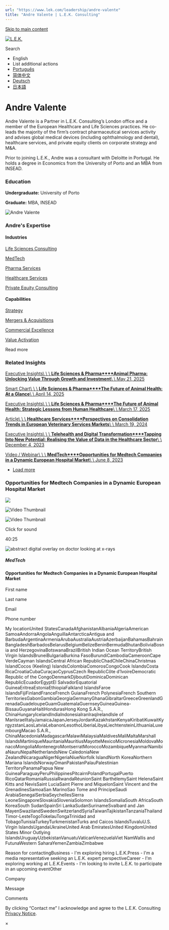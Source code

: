 ```yaml
---
url: "https://www.lek.com/leadership/andre-valente"
title: "Andre Valente | L.E.K. Consulting"
---
```


[Skip to main content](https://www.lek.com/leadership/andre-valente#main-content)

[![L.E.K.](https://www.lek.com/themes/lek/images/new-logo.svg)](https://www.lek.com/ "L.E.K.")

Search

- English
- List additional actions
- [Português](https://www.lek.com/pt-br/lek-brazil)
- [简体中文](https://www.lek.com/zh-hant/lek-china)
- [Deutsch](https://www.lek.com/de/lek-germany)
- [日本語](https://www.lek.com/ja/lek-japan)

# Andre Valente

Andre Valente is a Partner in L.E.K. Consulting’s London office and a member of the European Healthcare and Life Sciences practices. He co-leads the majority of the firm’s contract pharmaceutical services activity and advises global medical devices (including ophthalmology and dental), healthcare services, and private equity clients on corporate strategy and M&A.

Prior to joining L.E.K., Andre was a consultant with Deloitte in Portugal. He holds a degree in Economics from the University of Porto and an MBA from INSEAD.

### Education

**Undergraduate:** University of Porto

**Graduate:** MBA, INSEAD

![Andre Valente](https://www.lek.com/sites/default/files/profile-images/avalente-web.jpg)

### Andre's Expertise

#### Industries

[Life Sciences Consulting](https://www.lek.com/industries/life-sciences-pharma)

[MedTech](https://www.lek.com/industries/medtech)

[Pharma Services](https://www.lek.com/industries/life-sciences-pharma/pharma-services)

[Healthcare Services](https://www.lek.com/industries/healthcare-services)

[Private Equity Consulting](https://www.lek.com/industries/private-equity-pe)

#### Capabilities

[Strategy](https://www.lek.com/capabilities/strategy)

[Mergers & Acquisitions](https://www.lek.com/capabilities/mergers-acquisitions)

[Commercial Excellence](https://www.lek.com/capabilities/organizational-strategy/commercial-excellence)

[Value Activation](https://www.lek.com/capabilities/organizational-strategy/value-activation)

Read more

### Related Insights

[Executive Insights\\
\\
\\
**Life Sciences & Pharma****Animal Pharma: Unlocking Value Through Growth and Investment**\\
\\
May 21, 2025](https://www.lek.com/insights/hea/eu/ei/animal-pharma-unlocking-value-through-growth-and-investment)

[Smart Chart\\
\\
\\
**Life Sciences & Pharma****The Future of Animal Health: At a Glance**\\
\\
April 14, 2025](https://www.lek.com/insights/hea/eu/sc/future-animal-health-glance)

[Executive Insights\\
\\
\\
**Life Sciences & Pharma****The Future of Animal Health: Strategic Lessons from Human Healthcare**\\
\\
March 17, 2025](https://www.lek.com/insights/hea/eu/ei/future-animal-health-strategic-lessons-human-healthcare)

[Article\\
\\
\\
**Healthcare Services****Perspectives on Consolidation Trends in European Veterinary Services Markets**\\
\\
March 19, 2024](https://www.lek.com/insights/hea/eu/ar/perspectives-consolidation-trends-european-veterinary-services-markets)

[Executive Insights\\
\\
\\
**Telehealth and Digital Transformation****Tapping Into New Potential: Realising the Value of Data in the Healthcare Sector**\\
\\
December 4, 2023](https://www.lek.com/insights/hea/eu/ei/tapping-new-potential-realising-value-data-healthcare-sector)

[Video / Webinar\\
\\
\\
**MedTech****Opportunities for Medtech Companies in a Dynamic European Hospital Market**\\
\\
June 8, 2023](https://www.lek.com/insights/hea/eu/vd/opportunities-medtech-companies-dynamic-european-hospital-market)

- [Load more](https://www.lek.com/leadership/andre-valente?page=1 "Load more items")

### Opportunities for Medtech Companies in a Dynamic European Hospital Market

![](https://fast.wistia.com/embed/medias/zojvjvfrvl/swatch)

![Video Thumbnail](https://fast.wistia.com/embed/medias/zojvjvfrvl/swatch)

![Video Thumbnail](https://embed-ssl.wistia.com/deliveries/c628b717e71fe1ff3dcd2f12dc6cebc4.webp?image_crop_resized=1280x720)

Click for sound

40:25

![abstract digital overlay on doctor looking at x-rays](https://www.lek.com/sites/default/files/teaser-images/dynamic-european-hospital-teaser.png)

##### MedTech

#### Opportunities for Medtech Companies in a Dynamic European Hospital Market

First name

Last name

Email

Phone number

My locationUnited StatesCanadaAfghanistanAlbaniaAlgeriaAmerican SamoaAndorraAngolaAnguillaAntarcticaAntigua and BarbudaArgentinaArmeniaArubaAustraliaAustriaAzerbaijanBahamasBahrainBangladeshBarbadosBelarusBelgiumBelizeBeninBermudaBhutanBoliviaBosnia and HerzegovinaBotswanaBrazilBritish Indian Ocean TerritoryBritish Virgin IslandsBruneiBulgariaBurkina FasoBurundiCambodiaCameroonCape VerdeCayman IslandsCentral African RepublicChadChileChinaChristmas IslandCocos (Keeling) IslandsColombiaComorosCongoCook IslandsCosta RicaCroatiaCubaCuraçaoCyprusCzech RepublicCôte d’IvoireDemocratic Republic of the CongoDenmarkDjiboutiDominicaDominican RepublicEcuadorEgyptEl SalvadorEquatorial GuineaEritreaEstoniaEthiopiaFalkland IslandsFaroe IslandsFijiFinlandFranceFrench GuianaFrench PolynesiaFrench Southern TerritoriesGabonGambiaGeorgiaGermanyGhanaGibraltarGreeceGreenlandGrenadaGuadeloupeGuamGuatemalaGuernseyGuineaGuinea-BissauGuyanaHaitiHondurasHong Kong S.A.R., ChinaHungaryIcelandIndiaIndonesiaIranIraqIrelandIsle of ManIsraelItalyJamaicaJapanJerseyJordanKazakhstanKenyaKiribatiKuwaitKyrgyzstanLaosLatviaLebanonLesothoLiberiaLibyaLiechtensteinLithuaniaLuxembourgMacao S.A.R., ChinaMacedoniaMadagascarMalawiMalaysiaMaldivesMaliMaltaMarshall IslandsMartiniqueMauritaniaMauritiusMayotteMexicoMicronesiaMoldovaMonacoMongoliaMontenegroMontserratMoroccoMozambiqueMyanmarNamibiaNauruNepalNetherlandsNew CaledoniaNew ZealandNicaraguaNigerNigeriaNiueNorfolk IslandNorth KoreaNorthern Mariana IslandsNorwayOmanPakistanPalauPalestinian TerritoryPanamaPapua New GuineaParaguayPeruPhilippinesPitcairnPolandPortugalPuerto RicoQatarRomaniaRussiaRwandaRéunionSaint BarthélemySaint HelenaSaint Kitts and NevisSaint LuciaSaint Pierre and MiquelonSaint Vincent and the GrenadinesSamoaSan MarinoSao Tome and PrincipeSaudi ArabiaSenegalSerbiaSeychellesSierra LeoneSingaporeSlovakiaSloveniaSolomon IslandsSomaliaSouth AfricaSouth KoreaSouth SudanSpainSri LankaSudanSurinameSvalbard and Jan MayenSwazilandSwedenSwitzerlandSyriaTaiwanTajikistanTanzaniaThailandTimor-LesteTogoTokelauTongaTrinidad and TobagoTunisiaTurkeyTurkmenistanTurks and Caicos IslandsTuvaluU.S. Virgin IslandsUgandaUkraineUnited Arab EmiratesUnited KingdomUnited States Minor Outlying IslandsUruguayUzbekistanVanuatuVaticanVenezuelaViet NamWallis and FutunaWestern SaharaYemenZambiaZimbabwe

Reason for contactingBusiness - I'm exploring hiring L.E.K.Press - I'm a media representative seeking an L.E.K. expert perspectiveCareer - I'm exploring working at L.E.K.Events - I'm looking to invite L.E.K. to participate in an upcoming eventOther

Company

Message

Comments

By clicking “Contact me” I acknowledge and agree to the L.E.K. Consulting [Privacy Notice](https://www.lek.com/lek-consulting-privacy-policy).

×